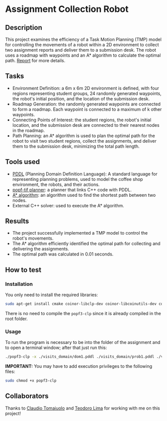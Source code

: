 # Assignment Collection Robot

## Description
This project examines the efficiency of a Task Motion Planning (TMP) model for controlling the movements of a robot within a 2D environment to collect two assignment reports and deliver them to a submission desk. The robot uses a roadmap with waypoints and an A* algorithm to calculate the optimal path. [Report](https://github.com/NichAttGH/Assignment_Collection_Robot/blob/main/Report.pdf) for more details.

## Tasks
- Environment Definition: a 6m x 6m 2D environment is defined, with four regions representing student groups, 24 randomly generated waypoints, the robot's initial position, and the location of the submission desk.
- Roadmap Generation: the randomly generated waypoints are connected to form a roadmap. Each waypoint is connected to a maximum of k other waypoints.
- Connecting Points of Interest: the student regions, the robot's initial location, and the submission desk are connected to their nearest nodes in the roadmap.
- Path Planning: an A* algorithm is used to plan the optimal path for the robot to visit two student regions, collect the assignments, and deliver them to the submission desk, minimizing the total path length.

## Tools used
- [PDDL](https://planning.wiki/guide/whatis/pddl) (Planning Domain Definition Language): A standard language for representing planning problems, used to model the coffee shop environment, the robots, and their actions.
- [popf-tif planner](https://github.com/popftif/popf-tif): a planner that links C++ code with PDDL.
- [A* algorithm](https://github.com/NichAttGH/Assignment_Collection_Robot/blob/main/AStar-Algorithm.pdf): an algorithm used to find the shortest path between two nodes.
- External C++ solver: used to execute the A* algorithm.

## Results
- The project successfully implemented a TMP model to control the robot's movements.
- The A* algorithm efficiently identified the optimal path for collecting and delivering the assignments.
- The optimal path was calculated in 0.01 seconds.

## How to test

### Installation

You only need to install the required libraries:
```sh
sudo apt-get install cmake coinor-libclp-dev coinor-libcoinutils-dev coinor-libosi-dev coinor-libcbc-dev coinor-libcgl-dev doxygen bison flex
```

There is no need to compile the `popf3-clp` since it is already compiled in the root folder.

### Usage

To run the program is necessary to be into the folder of the assignment and to open a terminal window; after that just run this:
```sh
./popf3-clp -x ./visits_domain/dom1.pddl ./visits_domain/prob1.pddl ./visits_module/build/libVisits.so ./visits_domain/region
```

<b>IMPORTANT:</b>
You may have to add execution privileges to the following files:
```sh
sudo chmod +x popf3-clp
```

## Collaborators
Thanks to [Claudio Tomaiuolo](https://github.com/ClousTom) and [Teodoro Lima](https://github.com/teolima99) for working with me on this project!

